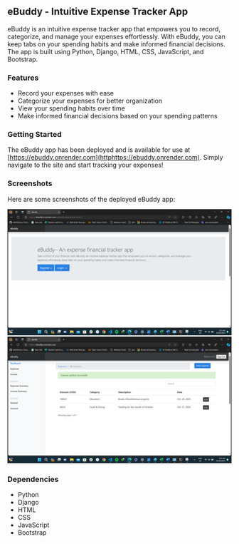 ## eBuddy - Intuitive Expense Tracker App

eBuddy is an intuitive expense tracker app that empowers you to record, categorize, and manage your expenses effortlessly. With eBuddy, you can keep tabs on your spending habits and make informed financial decisions.
The app is built using Python, Django, HTML, CSS, JavaScript, and Bootstrap.

### Features

- Record your expenses with ease
- Categorize your expenses for better organization
- View your spending habits over time
- Make informed financial decisions based on your spending patterns

### Getting Started

The eBuddy app has been deployed and is available for use at [https://ebuddy.onrender.com](httphttps://ebuddy.onrender.com). Simply navigate to the site and start tracking your expenses!

### Screenshots

Here are some screenshots of the deployed eBuddy app:

![The Homepage](screenshot1.png)
![User dashboard](screenshot2.png)


### Dependencies

- Python
- Django
- HTML
- CSS
- JavaScript
- Bootstrap
